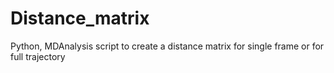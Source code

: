 # Distance_matrix
Python, MDAnalysis script to create a distance matrix for single frame or for full trajectory

